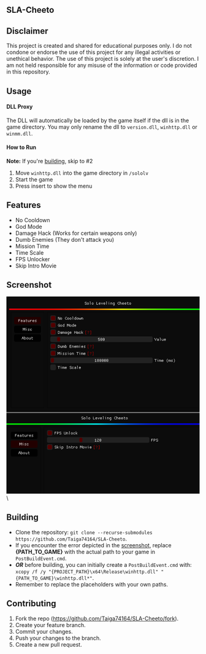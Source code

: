 ## SLA-Cheeto

## Disclaimer
This project is created and shared for educational purposes only. I do not condone or endorse the use of this project for any illegal activities or unethical behavior. The use of this project is solely at the user's discretion. I am not held responsible for any misuse of the information or code provided in this repository.

## Usage

#### DLL Proxy
The DLL will automatically be loaded by the game itself if the dll is in the game directory. You may only rename the dll to `version.dll`, `winhttp.dll` or `winmm.dll`.

#### How to Run
**Note:** If you're [building](#building), skip to #2
1. Move `winhttp.dll` into the game directory in `/sololv`
2. Start the game
3. Press insert to show the menu

## Features
- No Cooldown
- God Mode
- Damage Hack (Works for certain weapons only)
- Dumb Enemies (They don't attack you)
- Mission Time 
- Time Scale
- FPS Unlocker
- Skip Intro Movie

## Screenshot
![menu](src\res\Solo_Leveling_ARISE_4BRSUmbeJd.png)\

## Building
- Clone the repository: `git clone --recurse-submodules https://github.com/Taiga74164/SLA-Cheeto`.
- If you encounter the error depicted in the [screenshot](src\res\error.png), replace **{PATH_TO_GAME}** with the actual path to your game in `PostBuildEvent.cmd`.
- **_OR_** before building, you can initially create a `PostBuildEvent.cmd` with: `xcopy /f /y "{PROJECT_PATH}\x64\Release\winhttp.dll" "{PATH_TO_GAME}\winhttp.dll*"`.
- Remember to replace the placeholders with your own paths.

## Contributing
1. Fork the repo (<https://github.com/Taiga74164/SLA-Cheeto/fork>).
2. Create your feature branch.
3. Commit your changes.
4. Push your changes to the branch.
5. Create a new pull request.